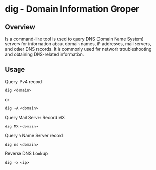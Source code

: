# dig - Domain Information Groper

## Overview

Is a command-line tool is used to query DNS (Domain Name System) servers for information about domain names, IP addresses, mail servers, and other DNS records. It is commonly used for network troubleshooting and obtaining DNS-related information.


## Usage

Query IPv4 record

```
dig <domain>
```
or
```
dig -A <domain>
```

Query Mail Server Record MX

```
dig MX <domain>
```

Query a Name Server record

```
dig ns <domain>
```

Reverse DNS Lookup

```
dig -x <ip>
```